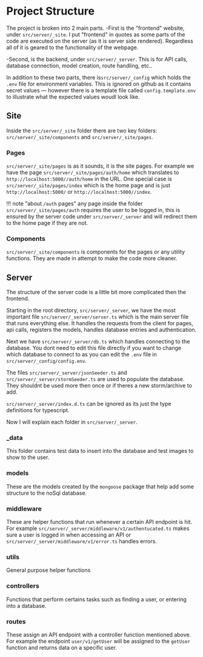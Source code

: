 # Project Structure

The project is broken into 2 main parts.
-First is the "frontend" website, under `src/server/_site`. I put "frontend"
in quotes as some parts of the code are executed on the server
(as it is server side rendered). Regardless all of it is geared to the
functionality of the webpage.

-Second, is the backend, under `src/server/_server`. This is for API calls,
database connection, model creation, route handling, etc..

In addition to these two parts, there is`src/server/_config` which holds the
`.env` file for environment variables. This is ignored on github as it contains
secret values — however there is a template file called `config.template.env`
to illustrate what the expected values woudl look like.

## Site

Inside the `src/server/_site` folder there are two key folders:
 `src/server/_site/components` and `src/server/_site/pages`.

### Pages

`src/server/_site/pages` is as it sounds, it is the site pages. For example we
have the page `src/server/_site/pages/auth/home` which translates to
`http://localhost:5000//auth/home` in the URL. One special case is
`src/server/_site/pages/index` which is the home page and is just
`http://localhost:5000/` or `http://localhost:5000//index`.

!!! note "about `/auth` pages"
    any page inside the folder `src/server/_site/pages/auth` requires the user
    to be logged in, this is ensured by the server code under
    `src/server/_server` and will redirect them to the home page if they are not.

### Components

`src/server/_site/components` is components for the pages or any utility functions. They are made in attempt to make the code more cleaner.

## Server

The structure of the server code is a little bit more complicated then the frontend.

Starting in the root directory, `src/server/_server`, we have the most important file `src/server/_server/server.ts` which is the main server file that runs everything else. It handles the requests from the client for pages, api calls, registers the models, handles database entries and authentication.

Next we have `src/server/_server/db.ts` which handles connecting to the database. You dont need to edit this file directly if you want to change which database to connect to as you can edit the `.env` file in `src/server/_config/config.env`.

The files `src/server/_server/jsonSeeder.ts` and `src/server/_server/stormSeeder.ts` are used to populate the database. They shouldnt be used more then once or if theres a new storm/archive to add.

`src/server/_server/index.d.ts` can be ignored as its just the type definitions for typescript.

Now I will explain each folder in `src/server/_server`.

### _data

This folder contains test data to insert into the database and test images to show to the user.

### models

These are the models created by the `mongoose` package that help add some structure to the noSql database.

### middleware

These are helper functions that run whenever a certain API endpoint is hit. For example `src/server/_server/middleware/v1/authentucated.ts` makes sure a user is logged in when accessing an API or `src/server/_server/middleware/v1/error.ts` handles errors.

### utils

General purpose helper functions

### controllers

Functions that perform certains tasks such as finding a user, or entering into a database.

### routes

These assign an API endpoint with a controller function mentioned above. For example the endpoint `user/v1/getUser` will be assigned to the `getUser` function and returns data on a specific user.

